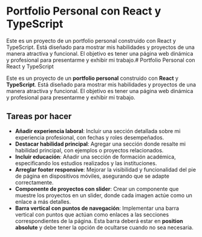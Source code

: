 # Portfolio Personal con React y TypeScript
Este es un proyecto de un portfolio personal construido con React y TypeScript. Está diseñado para mostrar mis habilidades y proyectos de una manera atractiva y funcional. El objetivo es tener una página web dinámica y profesional para presentarme y exhibir mi trabajo.# Portfolio Personal con React y TypeScript

Este es un proyecto de un **portfolio personal** construido con **React** y **TypeScript**. Está diseñado para mostrar mis habilidades y proyectos de una manera atractiva y funcional. El objetivo es tener una página web dinámica y profesional para presentarme y exhibir mi trabajo.

## Tareas por hacer

- **Añadir experiencia laboral**: Incluir una sección detallada sobre mi experiencia profesional, con fechas y roles desempeñados.
- **Destacar habilidad principal**: Agregar una sección donde resalte mi habilidad principal, con ejemplos o proyectos relacionados.
- **Incluir educación**: Añadir una sección de formación académica, especificando los estudios realizados y las instituciones.
- **Arreglar footer responsive**: Mejorar la visibilidad y funcionalidad del pie de página en dispositivos móviles, asegurando que se adapte correctamente.
- **Componente de proyectos con slider**: Crear un componente que muestre los proyectos en un slider, donde cada imagen actúe como un enlace a más detalles.
- **Barra vertical con puntos de navegación**: Implementar una barra vertical con puntos que actúan como enlaces a las secciones correspondientes de la página. Esta barra deberá estar en **position absolute** y debe tener la opción de ocultarse cuando no sea necesaria.
